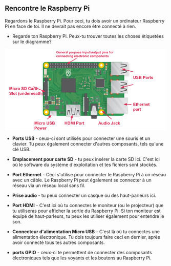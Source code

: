 ## Rencontre le Raspberry Pi

Regardons le Raspberry Pi. Pour ceci, tu dois avoir un ordinateur Raspberry Pi en face de toi. Il ne devrait pas encore être connecté à rien.

+ Regarde ton Raspberry Pi. Peux-tu trouver toutes les choses étiquetées sur le diagramme?

![screenshot](images/pi-labelled-names.png)

+ **Ports USB** - ceux-ci sont utilisés pour connecter une souris et un clavier. Tu peux également connecter d'autres composants, tels qu'une clé USB.

+ **Emplacement pour carte SD** - tu peux insérer la carte SD ici. C'est ici où le software du système d'exploitation et tes fichiers sont stockés.

+ **Port Ethernet** - Ceci s'utilise pour connecter le Raspberry Pi à un réseau avec un câble. Le Raspberry Pi peut également se connecter à un réseau via un réseau local sans fil.

+ **Prise audio** - tu peux connecter un casque ou des haut-parleurs ici.

+ **Port HDMI** - C'est ici où tu connectes le moniteur (ou le projecteur) que tu utiliseras pour afficher la sortie du Raspberry Pi. Si ton moniteur est équipé de haut-parleurs, tu peux les utiliser également pour entendre le son.

+ **Connecteur d'alimentation Micro USB** - C'est là où tu connectes une alimentation électronique. Tu dois toujours faire ceci en dernier, après avoir connecté tous tes autres composants.

+ **ports GPIO** - ceux-ci te permettent de connecter des composants électroniques tels que les voyants et les boutons au Raspberry Pi.